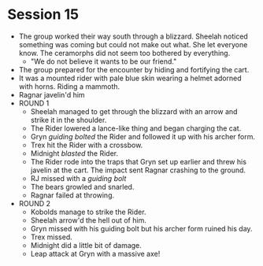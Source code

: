 # Session 15

* The group worked their way south through a blizzard. Sheelah noticed something was coming but could not make out what. She let everyone know. The ceramorphs did not seem too bothered by everything.
	* "We do not believe it wants to be our friend."
* The group prepared for the encounter by hiding and fortifying the cart.
* It was a mounted rider with pale blue skin wearing a helmet adorned with horns. Riding a mammoth.
* Ragnar javelin'd him
* ROUND 1
	* Sheelah managed to get through the blizzard with an arrow and strike it in the shoulder.
	* The Rider lowered a lance-like thing and began charging the cat.
	* Gryn _guiding bolted_ the Rider and followed it up with his archer form.
	* Trex hit the Rider with a crossbow.
	* Midnight _blasted_ the Rider.
	* The Rider rode into the traps that Gryn set up earlier and threw his javelin at the cart. The impact sent Ragnar crashing to the ground.
	* RJ missed with a _guiding bolt_
	* The bears growled and snarled.
	* Ragnar failed at throwing.
* ROUND 2
	* Kobolds manage to strike the Rider.
	* Sheelah arrow'd the hell out of him.
	* Gryn missed with his guiding bolt but his archer form ruined his day.
	* Trex missed.
	* Midnight did a little bit of damage.
	* Leap attack at Gryn with a massive axe!
<!--stackedit_data:
eyJoaXN0b3J5IjpbLTg3ODM0OTQwMywtMzg0MjA1NTkyLDUxND
AwNzA5MiwxNzY3OTYxMDkyLC0xNTk3NTU4MDE4LDE3MTE5MzY3
NjMsNzc2Mzc4NDI4LC0yMDMwNjE0ODkxLDIwODMwODUxNTldfQ
==
-->